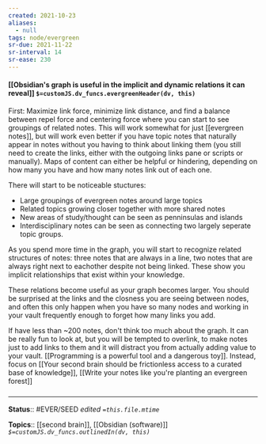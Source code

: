 ```yaml
---
created: 2021-10-23
aliases:
  - null
tags: node/evergreen
sr-due: 2021-11-22
sr-interval: 14
sr-ease: 230
---
```

#### [[Obsidian's graph is useful in the implicit and dynamic relations it can reveal]] `$=customJS.dv_funcs.evergreenHeader(dv, this)`

First: Maximize link force, minimize link distance, and find a balance between repel force and centering force where you can start to see groupings of related notes. This will work somewhat for just [[evergreen notes]], but will work even better if you have topic notes that naturally appear in notes without you having to think about linking them (you still need to create the links, either with the outgoing links pane or scripts or manually). Maps of content can either be helpful or hindering, depending on how many you have and how many notes link out of each one.

There will start to be noticeable stuctures:
- Large groupings of evergreen notes around large topics 
- Related topics growing closer together with more shared notes
- New areas of study/thought can be seen as penninsulas and islands
- Interdisciplinary notes can be seen as connecting two largely seperate topic groups. 

As you spend more time in the graph, you will start to recognize related structures of notes: three notes that are always in a line, two notes that are always right next to eachother despite not being linked. These show you implicit relationships that exist within your knowledge. 

These relations become useful as your graph becomes larger. You should be surprised at the links and the closness you are seeing between nodes, and often this only happen when you have so many nodes and working in your vault frequently enough to forget how many links you add.

If have less than ~200 notes, don't think too much about the graph. It can be really fun to look at, but you will be tempted to overlink, to make notes just to add links to them and it will distract you from actually adding value to your vault. [[Programming is a powerful tool and a dangerous toy]]. Instead, focus on [[Your second brain should be frictionless access to a curated base of knowledge]], [[Write your notes like you're planting an evergreen forest]] 

### <hr class="footnote"/>

**Status**:: #EVER/SEED
*edited `=this.file.mtime`*

**Topics**:: [[second brain]], [[Obsidian (software)]]
*`$=customJS.dv_funcs.outlinedIn(dv, this)`*


